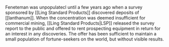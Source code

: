 Feneteman was unpopulatecl until a few years ago when a survey sponsored by [[Ling Standard Products]] discovered deposits of [[lanthanum]]. When the concentration was deemed insufficient for commercial mining, [[Ling Standard Products|LSP]] released the survey report to the public and offered to rent prospecting equipment in return for an interest in any discoveries. The offer has been sufficient to maintain a small population of fortune-seekers on the world, but without visible results.
